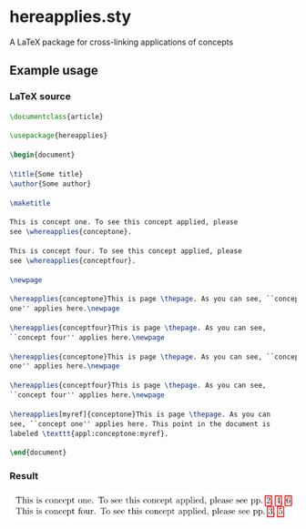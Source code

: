 hereapplies.sty
===============

A LaTeX package for cross-linking applications of concepts


Example usage
-------------

### LaTeX source

``` tex
\documentclass{article}

\usepackage{hereapplies}

\begin{document}

\title{Some title}
\author{Some author}

\maketitle

This is concept one. To see this concept applied, please
see \whereapplies{conceptone}.

This is concept four. To see this concept applied, please
see \whereapplies{conceptfour}.

\newpage

\hereapplies{conceptone}This is page \thepage. As you can see, ``concept
one'' applies here.\newpage

\hereapplies{conceptfour}This is page \thepage. As you can see,
``concept four'' applies here.\newpage

\hereapplies{conceptone}This is page \thepage. As you can see, ``concept
one'' applies here.\newpage

\hereapplies{conceptfour}This is page \thepage. As you can see,
``concept four'' applies here.\newpage

\hereapplies[myref]{conceptone}This is page \thepage. As you can
see, ``concept one'' applies here. This point in the document is
labeled \texttt{appl:conceptone:myref}.

\end{document}
```

### Result

![Example of hereapplies LaTeX package][1]


  [1]: example.png

